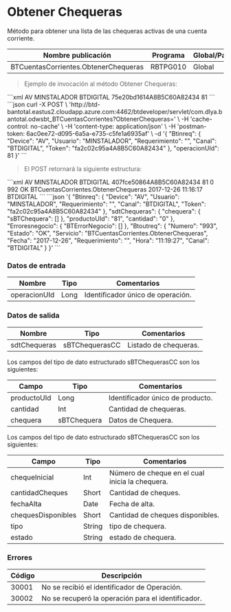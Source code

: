 # Obtener Chequeras 

Método para obtener una lista de las chequeras activas de una cuenta corriente. 

Nombre publicación | Programa | Global/País 
--------- | ----------- | ----------- 
BTCuentasCorrientes.ObtenerChequeras | RBTPG010 | Global 

> Ejemplo de invocación al método Obtener Chequeras: 

<code-group> 
<code-block title="XML" active> 
```xml 
<soapenv:Envelope xmlns:soapenv="http://schemas.xmlsoap.org/soap/envelope/" xmlns:bts="http://uy.com.dlya.bantotal/BTSOA/"> 
   <soapenv:Header/> 
   <soapenv:Body> 
      <bts:BTCuentasCorrientes.ObtenerChequeras> 
         <bts:Btinreq> 
            <bts:Device>AV</bts:Device> 
            <bts:Usuario>MINSTALADOR</bts:Usuario> 
            <bts:Requerimiento/> 
            <bts:Canal>BTDIGITAL</bts:Canal> 
            <bts:Token>75e20bd1614A8B5C60A82434</bts:Token> 
         </bts:Btinreq> 
         <bts:operacionUId>81</bts:operacionUId> 
      </bts:BTCuentasCorrientes.ObtenerChequeras> 
   </soapenv:Body> 
</soapenv:Envelope> 
``` 
</code-block> 

<code-block title="JSON"> 
```json 
curl -X POST \ 
  'http://btd-bantotal.eastus2.cloudapp.azure.com:4462/btdeveloper/servlet/com.dlya.bantotal.odwsbt_BTCuentasCorrientes?ObtenerChequeras=' \ 
  -H 'cache-control: no-cache' \ 
  -H 'content-type: application/json' \ 
  -H 'postman-token: 6ac0ee72-d095-6a5a-e735-c5fe1a6935af' \ 
  -d '{ 
	"Btinreq": { 
		"Device": "AV", 
		"Usuario": "MINSTALADOR", 
		"Requerimiento": "", 
		"Canal": "BTDIGITAL", 
		"Token": "fa2c02c95a4A8B5C60A82434" 
	}, 
    "operacionUId": 81 
}' 
``` 
</code-block> 
</code-group> 

> El POST retornará la siguiente estructura: 

<code-group> 
<code-block title="XML" active> 
```xml 
<SOAP-ENV:Envelope xmlns:SOAP-ENV="http://schemas.xmlsoap.org/soap/envelope/" xmlns:xsd="http://www.w3.org/2001/XMLSchema" xmlns:SOAP-ENC="http://schemas.xmlsoap.org/soap/encoding/" xmlns:xsi="http://www.w3.org/2001/XMLSchema-instance"> 
   <SOAP-ENV:Body> 
      <BTCuentasCorrientes.ObtenerChequerasResponse xmlns="http://uy.com.dlya.bantotal/BTSOA/"> 
         <Btinreq> 
            <Device>AV</Device> 
            <Usuario>MINSTALADOR</Usuario> 
            <Requerimiento/> 
            <Canal>BTDIGITAL</Canal> 
            <Token>407fce50864A8B5C60A82434</Token> 
         </Btinreq> 
         <sdtChequeras> 
            <chequera></chequera> 
            <productoUId>81</productoUId> 
            <cantidad>0</cantidad> 
         </sdtChequeras> 
         <Erroresnegocio></Erroresnegocio> 
         <Btoutreq> 
            <Numero>992</Numero> 
            <Estado>OK</Estado> 
            <Servicio>BTCuentasCorrientes.ObtenerChequeras</Servicio> 
            <Fecha>2017-12-26</Fecha> 
            <Requerimiento/> 
            <Hora>11:16:17</Hora> 
            <Canal>BTDIGITAL</Canal> 
         </Btoutreq> 
      </BTCuentasCorrientes.ObtenerChequerasResponse> 
   </SOAP-ENV:Body> 
</SOAP-ENV:Envelope> 
``` 
</code-block> 

<code-block title="JSON"> 
```json 
'{ 
	"Btinreq": { 
		"Device": "AV", 
		"Usuario": "MINSTALADOR", 
		"Requerimiento": "", 
		"Canal": "BTDIGITAL", 
		"Token": "fa2c02c95a4A8B5C60A82434" 
	}, 
    "sdtChequeras": { 
        "chequera": { 
            "sBTChequera": [] 
        }, 
        "productoUId": "81", 
        "cantidad": "0" 
    }, 
    "Erroresnegocio": { 
        "BTErrorNegocio": [] 
    }, 
    "Btoutreq": { 
        "Numero": "993", 
        "Estado": "OK", 
        "Servicio": "BTCuentasCorrientes.ObtenerChequeras", 
        "Fecha": "2017-12-26", 
        "Requerimiento": "", 
        "Hora": "11:19:27", 
        "Canal": "BTDIGITAL" 
    } 
}' 
``` 
</code-block> 
</code-group> 

### Datos de entrada 

Nombre | Tipo | Comentarios 
--------- | ----------- | ----------- 
operacionUId | Long | Identificador único de operación. 

### Datos de salida 

Nombre | Tipo | Comentarios 
--------- | ----------- | ----------- 
sdtChequeras | sBTChequerasCC | Listado de chequeras. 

Los campos del tipo de dato estructurado sBTChequerasCC son los siguientes: 

Campo | Tipo | Comentarios 
--------- | ----------- | ----------- 
productoUId | Long | Identificador único de producto. 
cantidad | Int | Cantidad de chequeras. 
chequera | sBTChequera | Datos de Chequera. 

Los campos del tipo de dato estructurado sBTChequerasCC son los siguientes: 

Campo | Tipo | Comentarios 
--------- | ----------- | ----------- 
chequeInicial | Int | Número de cheque en el cual inicia la chequera. 
cantidadCheques | Short | Cantidad de cheques. 
fechaAlta | Date | Fecha de alta. 
chequesDisponibles | Short | Cantidad de cheques disponibles. 
tipo | String | tipo de chequera. 
estado | String | estado de chequera. 

### Errores 

Código | Descripción 
--------- | ----------- 
30001 | No se recibió el identificador de Operación. 
30002 | No se recuperó la operación para el identificador. 

 
